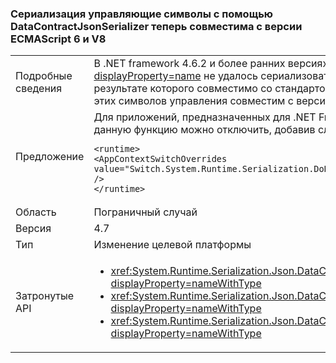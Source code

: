 ### <a name="serialization-of-control-characters-with-datacontractjsonserializer-is-now-compatible-with-ecmascript-v6-and-v8"></a>Сериализация управляющие символы с помощью DataContractJsonSerializer теперь совместима с версии ECMAScript 6 и V8

|   |   |
|---|---|
|Подробные сведения|В .NET framework 4.6.2 и более ранних версиях <xref:System.Runtime.Serialization.Json.DataContractJsonSerializer?displayProperty=name> не удалось сериализовать некоторые специальные управляющие символы, например \b "," \f "и" \t, в результате которого совместимо со стандартом ECMAScript версии 6 и V8. Начиная с .NET Framework 4.7 сериализации из этих символов управления совместим с версии ECMAScript 6 и V8.|
|Предложение|Для приложений, предназначенных для .NET Framework 4.7 Эта функция включена по умолчанию. Если оно нежелательно, данную функцию можно отключить, добавив следующую строку в раздел <code>&lt;runtime&gt;</code> файла app.config или web.config:<pre><code class="language-xml">&lt;runtime&gt;&#13;&#10;&lt;AppContextSwitchOverrides value=&quot;Switch.System.Runtime.Serialization.DoNotUseECMAScriptV6EscapeControlCharacter=false&quot; /&gt;&#13;&#10;&lt;/runtime&gt;&#13;&#10;</code></pre>|
|Область|Пограничный случай|
|Версия|4.7|
|Тип|Изменение целевой платформы|
|Затронутые API|<ul><li><xref:System.Runtime.Serialization.Json.DataContractJsonSerializer.WriteObject(System.IO.Stream,System.Object)?displayProperty=nameWithType></li><li><xref:System.Runtime.Serialization.Json.DataContractJsonSerializer.WriteObject(System.Xml.XmlDictionaryWriter,System.Object)?displayProperty=nameWithType></li><li><xref:System.Runtime.Serialization.Json.DataContractJsonSerializer.WriteObject(System.Xml.XmlWriter,System.Object)?displayProperty=nameWithType></li></ul>|

